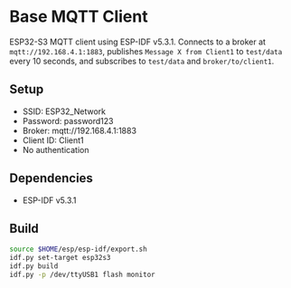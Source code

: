 # Base MQTT Client

ESP32-S3 MQTT client using ESP-IDF v5.3.1. Connects to a broker at `mqtt://192.168.4.1:1883`, publishes `Message X from Client1` to `test/data` every 10 seconds, and subscribes to `test/data` and `broker/to/client1`.

## Setup
- SSID: ESP32_Network
- Password: password123
- Broker: mqtt://192.168.4.1:1883
- Client ID: Client1
- No authentication

## Dependencies
- ESP-IDF v5.3.1

## Build
```bash
source $HOME/esp/esp-idf/export.sh
idf.py set-target esp32s3
idf.py build
idf.py -p /dev/ttyUSB1 flash monitor
